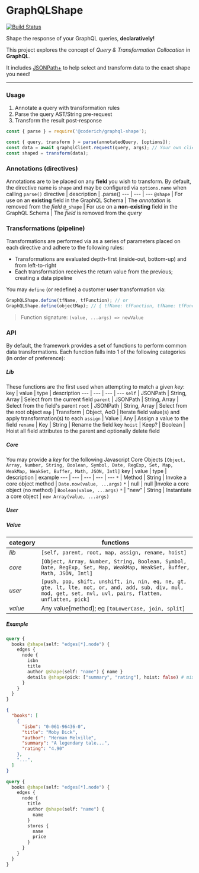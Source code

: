 # GraphQLShape

[![Build Status](https://github.com/CoderichLLC/nodejs-graphql-shape/actions/workflows/publish.yml/badge.svg)](https://github.com/CoderichLLC/nodejs-graphql-shape/actions/workflows/publish.yml)

Shape the response of your GraphQL queries, **declaratively!**

This project explores the concept of *Query & Transformation Collocation* in **GraphQL**.

It includes [JSONPath+](https://www.npmjs.com/package/jsonpath-plus) to help select and transform data to the exact shape you need!

---

### Usage
1. Annotate a query with transformation rules
2. Parse the query AST/String pre-request
3. Transform the result post-response

```javascript
const { parse } = require('@coderich/graphql-shape');

const { query, transform } = parse(annotatedQuery, [options]);
const data = await graphqlClient.request(query, args); // Your own client
const shaped = transform(data);
```

### Annotations (directives)
Annotations are to be placed on any **field** you wish to transform.
By default, the directive name is `shape` and may be configured via `options.name` when calling `parse()`
directive | description | .parse()
--- | --- | ---
`@shape` | For use on an **existing** field in the GraphQL Schema | The *annotation* is removed from the *field*
`@_shape` | For use on a **non-existing** field in the GraphQL Schema | The *field* is removed from the *query*

### Transformations (pipeline)
Transformations are performed via as a series of parameters placed on each directive and adhere to the following rules:
* Transformations are evaluated depth-first (inside-out, bottom-up) and from left-to-right
* Each transformation receives the return value from the previous; creating a data pipeline

You may `define` (or redefine) a customer **user** transformation via:
```javascript
GraphQLShape.define(tfName, tfFunction); // or
GraphQLShape.define(objectMap); // { tfName: tfFunction, tfName: tfFunction, ... }
```
> Function signature: `(value, ...args) => newValue`


### API
By default, the framework provides a set of functions to perform common data transformations. Each function falls into 1 of the following categories (in order of preference):

##### Lib
These functions are the first used when attempting to match a given *key*:
key | value | type | description
--- | --- | --- | ---
`self` | JSONPath | String, Array | Select from the current field
`parent` | JSONPath | String, Array | Select from the field's parent
`root` | JSONPath | String, Array | Select from the root object
`map` | Transform | Object, AoO | Iterate field value(s) and apply transformation(s) to each
`assign` | Value | Any | Assign a value to the field
`rename` | Key | String | Rename the field key
`hoist` | Keep? | Boolean | Hoist all field attributes to the parent and optionally delete field

##### Core
You may provide a *key* for the following Javascript Core Objects `[Object, Array, Number, String, Boolean, Symbol, Date, RegExp, Set, Map, WeakMap, WeakSet, Buffer, Math, JSON, Intl]`
key | value | type | description | example
--- | --- | --- | --- | ---
`*` | Method | String | Invoke a core object method | `Date.now(value, ...args)`
`*` | null | null |Invoke a core object (no method) | `Boolean(value, ...args)`
`*` | "new" | String | Instantiate a core object | `new Array(value, ...args)`

##### User

##### Value

category | functions
--- | ---
*lib* | `[self, parent, root, map, assign, rename, hoist]`
*core* | `[Object, Array, Number, String, Boolean, Symbol, Date, RegExp, Set, Map, WeakMap, WeakSet, Buffer, Math, JSON, Intl]`
*user* | `[push, pop, shift, unshift, in, nin, eq, ne, gt, gte, lt, lte, not, or, and, add, sub, div, mul, mod, get, set, nvl, uvl, pairs, flatten, unflatten, pick]`
*value* | Any value[method]; eg `[toLowerCase, join, split]`

##### Example
```graphql
query {
  books @shape(self: "edges[*].node") {
    edges {
      node {
        isbn
        title
        author @shape(self: "name") { name }
        details @shape(pick: ["summary", "rating"], hoist: false) # mixed/schemaless JSON
      }
    }
  }
}
```

```json
{
  "books": [
    {
      "isbn": "0-061-96436-0",
      "title": "Moby Dick",
      "author": "Herman Melville",
      "summary": "A legendary tale...",
      "rating": "4.90"
    },
    "...",
  ]
}
```

```graphql
query {
  books @shape(self: "edges[*].node") {
    edges {
      node {
        title
        author @shape(self: "name") {
          name
        }
        stores {
          name
          price
        }
      }
    }
  }
}
```